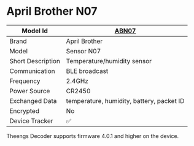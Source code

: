# April Brother N07

|Model Id|[ABN07](https://github.com/theengs/decoder/blob/development/src/devices/ABN07_json.h)|
|-|-|
|Brand|April Brother|
|Model|Sensor N07|
|Short Description|Temperature/humidity sensor|
|Communication|BLE broadcast|
|Frequency|2.4GHz|
|Power Source|CR2450|
|Exchanged Data|temperature, humidity, battery, packet ID|
|Encrypted|No|
|Device Tracker|&#9989;|

Theengs Decoder supports firmware 4.0.1 and higher on the device.
